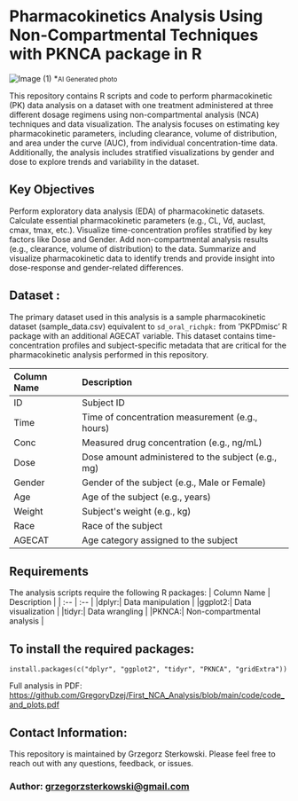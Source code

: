 # Pharmacokinetics Analysis Using Non-Compartmental Techniques with PKNCA package in R

![Image (1)](https://github.com/user-attachments/assets/350278f3-0ded-4193-b21d-8d475f01e24e)
*<small>AI Generated photo</small> 

This repository contains R scripts and code to perform pharmacokinetic (PK) data analysis on a dataset with one treatment administered at three different dosage regimens using non-compartmental analysis (NCA) techniques and data visualization. The analysis focuses on estimating key pharmacokinetic parameters, including clearance, volume of distribution, and area under the curve (AUC), from individual concentration-time data. Additionally, the analysis includes stratified visualizations by gender and dose to explore trends and variability in the dataset.

## Key Objectives
Perform exploratory data analysis (EDA) of pharmacokinetic datasets.
Calculate essential pharmacokinetic parameters (e.g., CL, Vd, auclast, cmax, tmax, etc.).
Visualize time-concentration profiles stratified by key factors like Dose and Gender.
Add non-compartmental analysis results (e.g., clearance, volume of distribution) to the data.
Summarize and visualize pharmacokinetic data to identify trends and provide insight into dose-response and gender-related differences.

## Dataset : 

The primary dataset used in this analysis is a sample pharmacokinetic dataset (sample_data.csv) equivalent to 
```sd_oral_richpk:``` from ’PKPDmisc’ R package with an additional AGECAT variable. 
This dataset contains time-concentration profiles and subject-specific metadata that are critical for the pharmacokinetic analysis performed in this repository.

| Column Name | Description |
| :-- | :-- |
| ID | Subject ID |
| Time | Time of concentration measurement (e.g., hours) |
| Conc | Measured drug concentration (e.g., ng/mL) |
| Dose | Dose amount administered to the subject (e.g., mg) |
| Gender | Gender of the subject (e.g., Male or Female) |
| Age | Age of the subject (e.g., years) |
| Weight | Subject's weight (e.g., kg) |
| Race | Race of the subject |
| AGECAT | Age category assigned to the subject |


## Requirements
The analysis scripts require the following R packages:
| Column Name | Description |
| :-- | :-- |
|dplyr:| Data manipulation |
|ggplot2:| Data visualization |
|tidyr:| Data wrangling |
|PKNCA:| Non-compartmental analysis |

## To install the required packages:

```{r}
install.packages(c("dplyr", "ggplot2", "tidyr", "PKNCA", "gridExtra"))
```
Full analysis in PDF: https://github.com/GregoryDzej/First_NCA_Analysis/blob/main/code/code_and_plots.pdf


## Contact Information:
This repository is maintained by Grzegorz Sterkowski. Please feel free to reach out with any questions, feedback, or issues.

### Author: grzegorzsterkowski@gmail.com 

